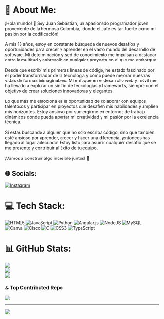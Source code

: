 # 💫 About Me:
¡Hola mundo! 👋 Soy Juan Sebastian, un apasionado programador joven proveniente de la hermosa Colombia, ¡donde el café es tan fuerte como mi pasión por la codificación!<br><br>A mis 18 años, estoy en constante búsqueda de nuevos desafíos y oportunidades para crecer y aprender en el vasto mundo del desarrollo de software. Mi determinación y sed de conocimiento me impulsan a destacar entre la multitud y sobresalir en cualquier proyecto en el que me embarque.<br><br>Desde que escribí mis primeras líneas de código, he estado fascinado por el poder transformador de la tecnología y cómo puede mejorar nuestras vidas de formas inimaginables. Mi enfoque en el desarrollo web y móvil me ha llevado a explorar un sin fín de tecnologías y frameworks, siempre con el objetivo de crear soluciones innovadoras y elegantes.<br><br>Lo que más me emociona es la oportunidad de colaborar con equipos talentosos y participar en proyectos que desafíen mis habilidades y amplíen mis horizontes. Estoy ansioso por sumergirme en entornos de trabajo dinámicos donde pueda aportar mi creatividad y mi pasión por la excelencia técnica.<br><br>Si estás buscando a alguien que no solo escriba código, sino que también esté ansioso por aprender, crecer y hacer una diferencia, ¡entonces has llegado al lugar adecuado! Estoy listo para asumir cualquier desafío que se me presente y contribuir al éxito de tu equipo.<br><br>¡Vamos a construir algo increíble juntos! 🚀


## 🌐 Socials:
 [![Instagram](https://img.shields.io/badge/Instagram-%23E4405F.svg?logo=Instagram&logoColor=white)](https://instagram.com/Juan_Tamayo21) 

# 💻 Tech Stack:
![HTML5](https://img.shields.io/badge/html5-%23E34F26.svg?style=for-the-badge&logo=html5&logoColor=white) ![JavaScript](https://img.shields.io/badge/javascript-%23323330.svg?style=for-the-badge&logo=javascript&logoColor=%23F7DF1E) ![Python](https://img.shields.io/badge/python-3670A0?style=for-the-badge&logo=python&logoColor=ffdd54) ![Angular.js](https://img.shields.io/badge/angular.js-%23E23237.svg?style=for-the-badge&logo=angularjs&logoColor=white) ![NodeJS](https://img.shields.io/badge/node.js-6DA55F?style=for-the-badge&logo=node.js&logoColor=white) ![MySQL](https://img.shields.io/badge/mysql-%2300000f.svg?style=for-the-badge&logo=mysql&logoColor=white) ![Canva](https://img.shields.io/badge/Canva-%2300C4CC.svg?style=for-the-badge&logo=Canva&logoColor=white) ![Cisco](https://img.shields.io/badge/cisco-%23049fd9.svg?style=for-the-badge&logo=cisco&logoColor=black) ![C](https://img.shields.io/badge/c-%2300599C.svg?style=for-the-badge&logo=c&logoColor=white) ![CSS3](https://img.shields.io/badge/css3-%231572B6.svg?style=for-the-badge&logo=css3&logoColor=white) ![TypeScript](https://img.shields.io/badge/typescript-%23007ACC.svg?style=for-the-badge&logo=typescript&logoColor=white)
# 📊 GitHub Stats:
![](https://github-readme-stats.vercel.app/api?username=tamayo2&theme=tokyonight&hide_border=false&include_all_commits=false&count_private=false)<br/>
![](https://github-readme-streak-stats.herokuapp.com/?user=tamayo2&theme=tokyonight&hide_border=false)<br/>
![](https://github-readme-stats.vercel.app/api/top-langs/?username=tamayo2&theme=tokyonight&hide_border=false&include_all_commits=false&count_private=false&layout=compact)

### 🔝 Top Contributed Repo
![](https://github-contributor-stats.vercel.app/api?username=tamayo2&limit=5&theme=onedark&combine_all_yearly_contributions=true)

---
[![](https://visitcount.itsvg.in/api?id=tamayo2&icon=0&color=0)](https://visitcount.itsvg.in)

<!-- Proudly created with GPRM ( https://gprm.itsvg.in ) -->

